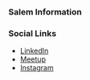### Salem Information

### Social Links
* [LinkedIn](https://www.linkedin.com/company/owasp-salem/)
* [Meetup](https://www.meetup.com/owasp-salem/)
* [Instagram](https://www.instagram.com/owasp_salem/)

